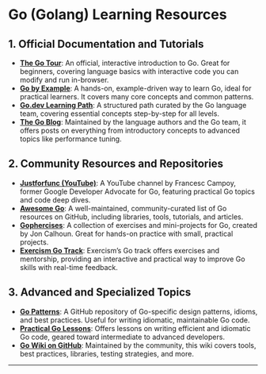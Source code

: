 # Go (Golang) Learning Resources

## 1. Official Documentation and Tutorials

- **[The Go Tour](https://tour.golang.org/)**: An official, interactive introduction to Go. Great for beginners, covering language basics with interactive code you can modify and run in-browser.
- **[Go by Example](https://gobyexample.com/)**: A hands-on, example-driven way to learn Go, ideal for practical learners. It covers many core concepts and common patterns.
- **[Go.dev Learning Path](https://go.dev/learn/)**: A structured path curated by the Go language team, covering essential concepts step-by-step for all levels.
- **[The Go Blog](https://blog.golang.org/)**: Maintained by the language authors and the Go team, it offers posts on everything from introductory concepts to advanced topics like performance tuning.

## 2. Community Resources and Repositories

- **[Justforfunc (YouTube)](https://www.youtube.com/c/justforfunc)**: A YouTube channel by Francesc Campoy, former Google Developer Advocate for Go, featuring practical Go topics and code deep dives.
- **[Awesome Go](https://github.com/avelino/awesome-go)**: A well-maintained, community-curated list of Go resources on GitHub, including libraries, tools, tutorials, and articles.
- **[Gophercises](https://gophercises.com/)**: A collection of exercises and mini-projects for Go, created by Jon Calhoun. Great for hands-on practice with small, practical projects.
- **[Exercism Go Track](https://exercism.io/tracks/go)**: Exercism’s Go track offers exercises and mentorship, providing an interactive and practical way to improve Go skills with real-time feedback.

## 3. Advanced and Specialized Topics

- **[Go Patterns](https://github.com/tmrts/go-patterns)**: A GitHub repository of Go-specific design patterns, idioms, and best practices. Useful for writing idiomatic, maintainable Go code.
- **[Practical Go Lessons](https://www.practical-go-lessons.com/)**: Offers lessons on writing efficient and idiomatic Go code, geared toward intermediate to advanced developers.
- **[Go Wiki on GitHub](https://github.com/golang/go/wiki)**: Maintained by the community, this wiki covers tools, best practices, libraries, testing strategies, and more.

---
